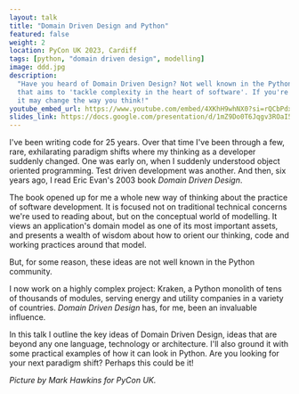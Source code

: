 ```yaml
---
layout: talk
title: "Domain Driven Design and Python"
featured: false
weight: 2
location: PyCon UK 2023, Cardiff
tags: [python, "domain driven design", modelling]
image: ddd.jpg
description:
  "Have you heard of Domain Driven Design? Not well known in the Python world, it's an influential development approach
  that aims to 'tackle complexity in the heart of software'. If you're working on complex problems, watch this talk:
  it may change the way you think!"
youtube_embed_url: https://www.youtube.com/embed/4XKhH9whNX0?si=rQCbPdxDv15n_kxm
slides_link: https://docs.google.com/presentation/d/1mZ9Do0T6Jqgv3ROaI5gyvnFce0KlnHhtaqUmvnoWaDE/edit?usp=sharing
---
```


I've been writing code for 25 years. Over that time I've been through a few, rare, exhilarating paradigm shifts where my thinking as a developer suddenly changed. One was early on, when I suddenly understood object oriented programming. Test driven development was another. And then, six years ago, I read Eric Evan's 2003 book _Domain Driven Design_.

The book opened up for me a whole new way of thinking about the practice of software development. It is focused not on traditional technical concerns we're used to reading about, but on the conceptual world of modelling. It views an application's domain model as one of its most important assets, and presents a wealth of wisdom about how to orient our thinking, code and working practices around that model.

But, for some reason, these ideas are not well known in the Python community.

I now work on a highly complex project: Kraken, a Python monolith of tens of thousands of modules, serving energy and utility companies in a variety of countries. _Domain Driven Design_ has, for me, been an invaluable influence.

In this talk I outline the key ideas of Domain Driven Design, ideas that are beyond any one language, technology or architecture. I'll also ground it with some practical examples of how it can look in Python. Are you looking for your next paradigm shift? Perhaps this could be it!

_Picture by Mark Hawkins for PyCon UK._
